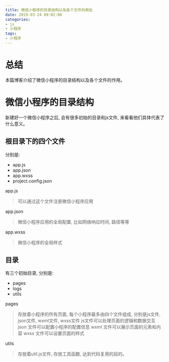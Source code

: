 ```yaml
---
title: 微信小程序的目录结构以及各个文件的用处
date: 2019-03-24 09:02:08
categories:
- js
- 小程序
tags:
- 小程序
---
```


# 总结

本篇博客介绍了微信小程序的目录结构以及各个文件的作用。
<!--more-->
# 微信小程序的目录结构

新建好一个微信小程序之后, 会有很多初始的目录和js文件, 来看看他们具体代表了什么意义。

## 根目录下的四个文件

分别是:

* app.js
* app.json
* app.wxss
* project.config.json

app.js

> 可以通过这个文件注册微信小程序应用

app.json

> 微信小程序应用的全局配置, 比如网络响应时间, 路径等等

app.wxss

> 微信小程序的全局样式


## 目录

有三个初始目录, 分别是:

* pages
* logs
* utils

pages

> 存放着小程序的所有页面, 每个小程序最多由四个文件组成, 分别是js文件, json文件, wxml文件, wxss文件
js文件可以处理页面的逻辑和数据交互
json 文件可以配置小程序的配置信息
wxml 文件可以展示页面的元素和内容
wxss 文件可以设置页面的样式

utils

> 存放着util.js文件, 存放工具函数, 达到代码复用的目的。
